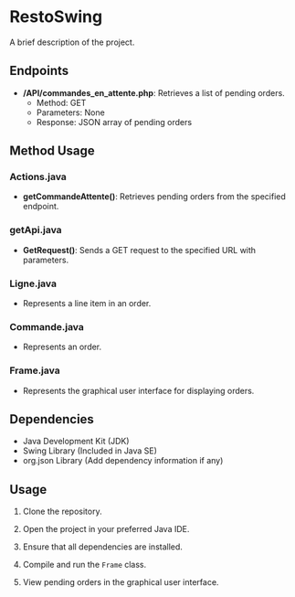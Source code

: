 # RestoSwing

A brief description of the project.

## Endpoints

- **/API/commandes_en_attente.php**: Retrieves a list of pending orders.
  - Method: GET
  - Parameters: None
  - Response: JSON array of pending orders
  
<!-- Add more endpoints as needed -->

## Method Usage

### Actions.java

- **getCommandeAttente()**: Retrieves pending orders from the specified endpoint.

### getApi.java

- **GetRequest()**: Sends a GET request to the specified URL with parameters.

### Ligne.java

- Represents a line item in an order.

### Commande.java

- Represents an order.

### Frame.java

- Represents the graphical user interface for displaying orders.

## Dependencies

- Java Development Kit (JDK)
- Swing Library (Included in Java SE)
- org.json Library (Add dependency information if any)

## Usage

1. Clone the repository.

2. Open the project in your preferred Java IDE.

3. Ensure that all dependencies are installed.

4. Compile and run the `Frame` class.

5. View pending orders in the graphical user interface.

